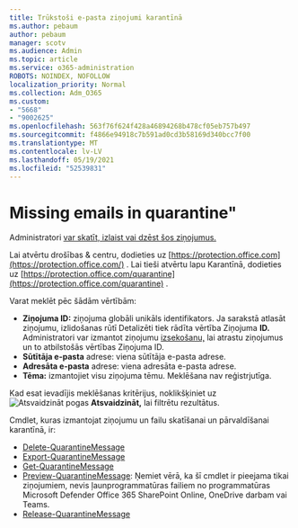 ```yaml
---
title: Trūkstoši e-pasta ziņojumi karantīnā
ms.author: pebaum
author: pebaum
manager: scotv
ms.audience: Admin
ms.topic: article
ms.service: o365-administration
ROBOTS: NOINDEX, NOFOLLOW
localization_priority: Normal
ms.collection: Adm_O365
ms.custom:
- "5668"
- "9002625"
ms.openlocfilehash: 563f76f624f428a46894268b478cf05eb757b497
ms.sourcegitcommit: f4866e94918c7b591ad0cd3b58169d340bcc7f00
ms.translationtype: MT
ms.contentlocale: lv-LV
ms.lasthandoff: 05/19/2021
ms.locfileid: "52539831"
---
```

# <a name="missing-emails-in-quarantine"></a>Missing emails in quarantine"

Administratori [var skatīt, izlaist vai dzēst šos ziņojumus.](/microsoft-365/security/office-365-security/manage-quarantined-messages-and-files)

Lai atvērtu drošības & centru, dodieties uz [https://protection.office.com](https://protection.office.com/) . Lai tieši atvērtu lapu Karantīnā, dodieties uz [https://protection.office.com/quarantine](https://protection.office.com/quarantine) .  

Varat meklēt pēc šādām vērtībām:  

- **Ziņojuma ID:** ziņojuma globāli unikāls identifikators. Ja sarakstā atlasāt ziņojumu, izlidošanas rūtī  Detalizēti tiek rādīta vērtība Ziņojuma **ID.** Administratori var izmantot ziņojumu [izsekošanu,](/microsoft-365/security/office-365-security/message-trace-scc) lai atrastu ziņojumus un to atbilstošās vērtības Ziņojuma ID.
- **Sūtītāja e-pasta** adrese: viena sūtītāja e-pasta adrese.
- **Adresāta e-pasta** adrese: viena adresāta e-pasta adrese.
- **Tēma:** izmantojiet visu ziņojuma tēmu. Meklēšana nav reģistrjutīga.

Kad esat ievadījis meklēšanas kritērijus, noklikšķiniet uz ![ Atsvaidzināt pogas ](/microsoft-365/media/scc-quarantine-refresh.png?view=o365-worldwide) **Atsvaidzināt,** lai filtrētu rezultātus.

Cmdlet, kuras izmantojat ziņojumu un failu skatīšanai un pārvaldīšanai karantīnā, ir:
- [Delete-QuarantineMessage](/powershell/module/exchange/delete-quarantinemessage)
- [Export-QuarantineMessage](/powershell/module/exchange/export-quarantinemessage)
- [Get-QuarantineMessage](/powershell/module/exchange/get-quarantinemessage)
- [Preview-QuarantineMessage](/powershell/module/exchange/preview-quarantinemessage): Ņemiet vērā, ka šī cmdlet ir pieejama tikai ziņojumiem, nevis ļaunprogrammatūras failiem no programmatūras Microsoft Defender Office 365 SharePoint Online, OneDrive darbam vai Teams.
- [Release-QuarantineMessage](/powershell/module/exchange/release-quarantinemessage)